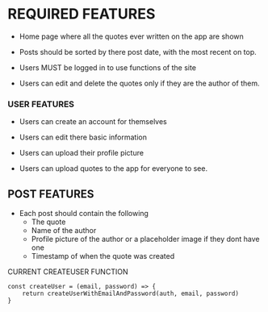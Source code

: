 # REQUIRED FEATURES

* Home page where all the quotes ever written on the app are shown
  
* Posts should be sorted by there post date, with the most recent on top.
  
* Users MUST be logged in to use functions of the site
  
* Users can edit and delete the quotes only if they are the author of them.
  
### USER FEATURES

* Users can create an account for themselves

* Users can edit there basic information

* Users can upload their profile picture

* Users can upload quotes to the app for everyone to see.

## POST FEATURES

* Each post should contain the following
  * The quote
  * Name of the author
  * Profile picture of the author or a placeholder image if they dont have one
  * Timestamp of when the quote was created






CURRENT CREATEUSER FUNCTION

	const createUser = (email, password) => {
		return createUserWithEmailAndPassword(auth, email, password)
	}